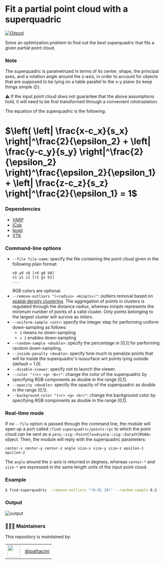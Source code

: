Fit a partial point cloud with a superquadric
=============================================

[![Gitpod](https://gitpod.io/button/open-in-gitpod.svg)](https://gitpod.io/from-referrer)

Solve an optimization problem to find out the best superquadric that fits a given partial point cloud.

### Note
The superquadric is parametrized in terms of its center, shape, the principal axes, and a rotation angle around the z-axis, in order to account for objects that are supposed to be lying on a table parallel to the x-y plane (to keep things simple 😉).

:warning: If the input point cloud does not guarantee that the above assumptions hold, it will need to be first transformed through a convenient rototraslation.

The equation of the superquadric is the following:

# $`\left( \left| \frac{x-c_x}{s_x} \right|^\frac{2}{\epsilon_2} + \left| \frac{y-c_y}{s_y} \right|^\frac{2}{\epsilon_2} \right)^\frac{\epsilon_2}{\epsilon_1} + \left| \frac{z-c_z}{s_z} \right|^\frac{2}{\epsilon_1} = 1`$

### Dependencies
- [YARP](https://github.com/robotology/yarp)
- [iCub](https://github.com/robotology/icub-main)
- [Ipopt](https://github.com/coin-or/Ipopt)
- [VTK](https://github.com/Kitware/VTK)

### Command-line options
- `--file file-name`: specify the file containing the point cloud given in the following plain format:
  ```
  x0 y0 z0 [r0 g0 b0]
  x1 y1 z1 [r1 g1 b1]
  ...
  ```
  RGB colors are optional.
- `--remove-outliers "(<radius> <minpts>)"`: outliers removal based on [spatial density clustering][dbscan]. The aggregation of points in clusters is regulated through the distance _radius_, whereas _minpts_ represents the minimum number of points of a valid cluster. Only points belonging to the largest cluster will survive as inliers.
- `--uniform-sample <int>`: specify the integer step for performing uniform down-sampling as follows:
  - `1` means no down-sampling
  - `> 1` enables down-sampling
- `--random-sample <double>`: specify the percentage in [0,1] for performing random down-sampling.
- `--inside-penalty <double>`: specify how much to penalize points that will lie inside the superquadric's isosurface wrt points lying outside (default = 1.0).
- `--disable-viewer`: specify not to launch the viewer.
- `--color "(<r> <g> <b>)"`: change the color of the superquadric by specifying RGB components as double in the range [0,1].
- `--opacity <double>`: specify the opacity of the superquadric as double in the range [0,1].
- `--background-color "(<r> <g> <b>)"`: change the background color by specifying RGB components as double in the range [0,1]. 

[dbscan]: https://en.wikipedia.org/wiki/DBSCAN

### Real-time mode
If no `--file` option is passed through the command line, the module will open up a port called `/find-superquadric/points:rpc` to which the point cloud can be sent as a `yarp::sig::PointCloud<yarp::sig::DataXYZRGBA>` object.
Then, the module will reply with the superquadric parameters:
```
center-x center-y center-z angle size-x size-y size-z epsilon-1 epsilon-2
```
The `angle` around the z-axis is returned in degrees, whereas `center-*` and `size-*` are expressed in the same length units of the input point cloud.

### Example
```sh
$ find-superquadric --remove-outliers "(0.01 10)" --random-sample 0.2 --file ./data/cylinder
```

### Output
![output](./misc/output.gif)

### 👨🏻‍💻 Maintainers
This repository is maintained by:

| | |
|:---:|:---:|
| [<img src="https://github.com/pattacini.png" width="40">](https://github.com/pattacini) | [@pattacini](https://github.com/pattacini) |
